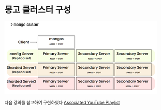 # 몽고 클러스터 구성

![몽고클러스터](../image//mongo.png)

다음 강의를 참고하여 구현하였다
[Associated YouTube Playlist](https://www.youtube.com/watch?v=LBthwZDRR-c&list=PL34sAs7_26wPvZJqUJhjyNtm7UedWR8Ps)